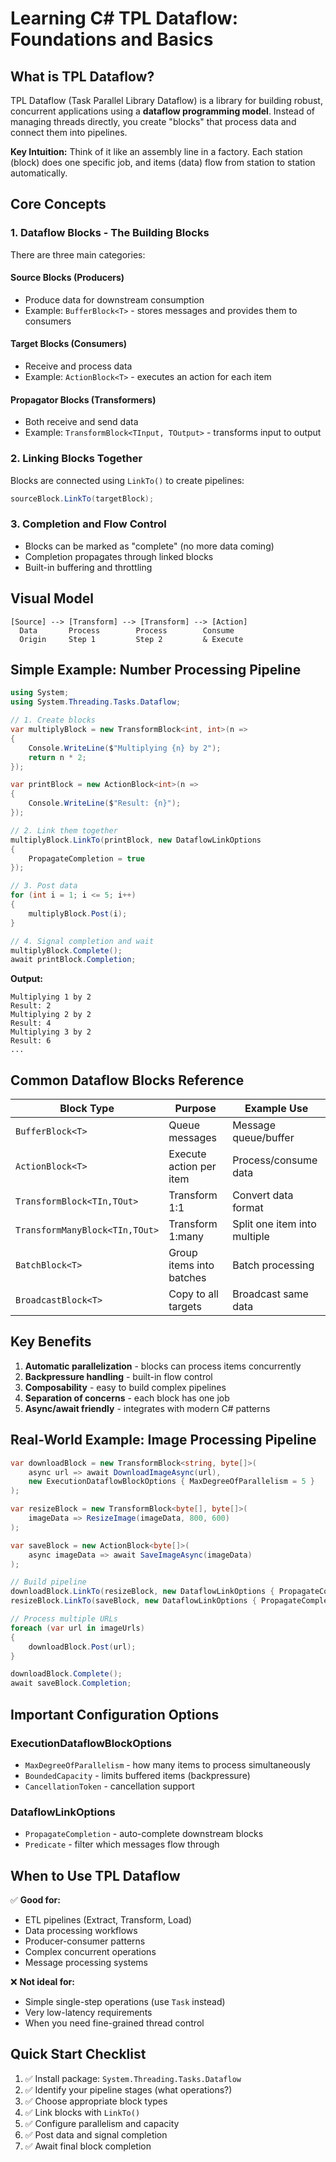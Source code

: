 # Learning C# TPL Dataflow: Foundations and Basics

## What is TPL Dataflow?

TPL Dataflow (Task Parallel Library Dataflow) is a library for building robust, concurrent applications using a **dataflow programming model**. Instead of managing threads directly, you create "blocks" that process data and connect them into pipelines.

**Key Intuition:** Think of it like an assembly line in a factory. Each station (block) does one specific job, and items (data) flow from station to station automatically.

## Core Concepts

### 1. **Dataflow Blocks** - The Building Blocks

There are three main categories:

#### **Source Blocks** (Producers)

- Produce data for downstream consumption
- Example: `BufferBlock<T>` - stores messages and provides them to consumers

#### **Target Blocks** (Consumers)

- Receive and process data
- Example: `ActionBlock<T>` - executes an action for each item

#### **Propagator Blocks** (Transformers)

- Both receive and send data
- Example: `TransformBlock<TInput, TOutput>` - transforms input to output

### 2. **Linking Blocks Together**

Blocks are connected using `LinkTo()` to create pipelines:

```csharp
sourceBlock.LinkTo(targetBlock);
```

### 3. **Completion and Flow Control**

- Blocks can be marked as "complete" (no more data coming)
- Completion propagates through linked blocks
- Built-in buffering and throttling

## Visual Model

```
[Source] --> [Transform] --> [Transform] --> [Action]
  Data       Process        Process        Consume
  Origin     Step 1         Step 2         & Execute
```

## Simple Example: Number Processing Pipeline

```csharp
using System;
using System.Threading.Tasks.Dataflow;

// 1. Create blocks
var multiplyBlock = new TransformBlock<int, int>(n => 
{
    Console.WriteLine($"Multiplying {n} by 2");
    return n * 2;
});

var printBlock = new ActionBlock<int>(n => 
{
    Console.WriteLine($"Result: {n}");
});

// 2. Link them together
multiplyBlock.LinkTo(printBlock, new DataflowLinkOptions 
{ 
    PropagateCompletion = true 
});

// 3. Post data
for (int i = 1; i <= 5; i++)
{
    multiplyBlock.Post(i);
}

// 4. Signal completion and wait
multiplyBlock.Complete();
await printBlock.Completion;
```

**Output:**
```
Multiplying 1 by 2
Result: 2
Multiplying 2 by 2
Result: 4
Multiplying 3 by 2
Result: 6
...
```

## Common Dataflow Blocks Reference

| Block Type | Purpose | Example Use |
|------------|---------|-------------|
| `BufferBlock<T>` | Queue messages | Message queue/buffer |
| `ActionBlock<T>` | Execute action per item | Process/consume data |
| `TransformBlock<TIn,TOut>` | Transform 1:1 | Convert data format |
| `TransformManyBlock<TIn,TOut>` | Transform 1:many | Split one item into multiple |
| `BatchBlock<T>` | Group items into batches | Batch processing |
| `BroadcastBlock<T>` | Copy to all targets | Broadcast same data |

## Key Benefits

1. **Automatic parallelization** - blocks can process items concurrently
2. **Backpressure handling** - built-in flow control
3. **Composability** - easy to build complex pipelines
4. **Separation of concerns** - each block has one job
5. **Async/await friendly** - integrates with modern C# patterns

## Real-World Example: Image Processing Pipeline

```csharp
var downloadBlock = new TransformBlock<string, byte[]>(
    async url => await DownloadImageAsync(url),
    new ExecutionDataflowBlockOptions { MaxDegreeOfParallelism = 5 }
);

var resizeBlock = new TransformBlock<byte[], byte[]>(
    imageData => ResizeImage(imageData, 800, 600)
);

var saveBlock = new ActionBlock<byte[]>(
    async imageData => await SaveImageAsync(imageData)
);

// Build pipeline
downloadBlock.LinkTo(resizeBlock, new DataflowLinkOptions { PropagateCompletion = true });
resizeBlock.LinkTo(saveBlock, new DataflowLinkOptions { PropagateCompletion = true });

// Process multiple URLs
foreach (var url in imageUrls)
{
    downloadBlock.Post(url);
}

downloadBlock.Complete();
await saveBlock.Completion;
```

## Important Configuration Options

### ExecutionDataflowBlockOptions

- `MaxDegreeOfParallelism` - how many items to process simultaneously
- `BoundedCapacity` - limits buffered items (backpressure)
- `CancellationToken` - cancellation support

### DataflowLinkOptions

- `PropagateCompletion` - auto-complete downstream blocks
- `Predicate` - filter which messages flow through

## When to Use TPL Dataflow

✅ **Good for:**

- ETL pipelines (Extract, Transform, Load)
- Data processing workflows
- Producer-consumer patterns
- Complex concurrent operations
- Message processing systems

❌ **Not ideal for:**

- Simple single-step operations (use `Task` instead)
- Very low-latency requirements
- When you need fine-grained thread control

## Quick Start Checklist

1. ✅ Install package: `System.Threading.Tasks.Dataflow`
2. ✅ Identify your pipeline stages (what operations?)
3. ✅ Choose appropriate block types
4. ✅ Link blocks with `LinkTo()`
5. ✅ Configure parallelism and capacity
6. ✅ Post data and signal completion
7. ✅ Await final block completion
